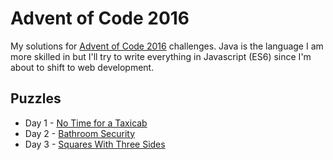 # Advent of Code 2016

My solutions for [Advent of Code 2016](http://adventofcode.com/2016) challenges. Java is the language I am more skilled in but I'll try to write everything in Javascript (ES6) since I'm about to shift to web development.

## Puzzles

* Day 1 - [No Time for a Taxicab](http://adventofcode.com/2016/day/1)
* Day 2 - [Bathroom Security](http://adventofcode.com/2016/day/2)
* Day 3 - [Squares With Three Sides](http://adventofcode.com/2016/day/3)
